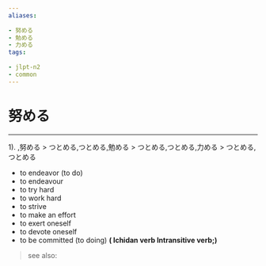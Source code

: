 ```yaml
---
aliases:
    
- 努める
- 勉める
- 力める
tags:
    
- jlpt-n2
- common
---
```


# 努める
---
1).
,努める > つとめる,つとめる,勉める > つとめる,つとめる,力める > つとめる,つとめる

- to endeavor (to do)
- to endeavour
- to try hard
- to work hard
- to strive
- to make an effort
- to exert oneself
- to devote oneself
- to be committed (to doing)
**( Ichidan verb Intransitive verb;)**
> see also: 
            